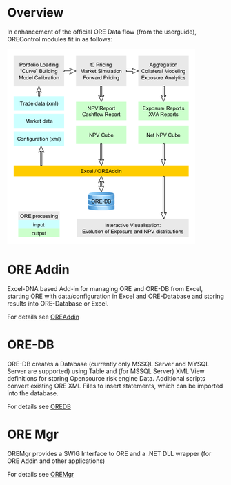 # Overview

In enhancement of the official ORE Data flow (from the userguide), OREControl modules fit in as follows:

![Image of screenshot1](https://raw.githubusercontent.com/rkapl123/OREControl/master/docs/overview.png)


# ORE Addin

Excel-DNA based Add-in for managing ORE and ORE-DB from Excel, starting ORE with data/configuration in Excel and ORE-Database
and storing results into ORE-Database or Excel.

For details see [OREAddin](OREAddin.md)


# ORE-DB

ORE-DB creates a Database (currently only MSSQL Server and MYSQL Server are supported) using Table and (for MSSQL Server) XML View definitions
for storing Opensource risk engine Data. Additional scripts convert existing ORE XML Files to insert statements, which can be imported into the database.

For details see [OREDB](OREDB.md)

# ORE Mgr

OREMgr provides a SWIG Interface to ORE and a .NET DLL wrapper (for ORE Addin and other applications)

For details see [OREMgr](OREMgr.md)
